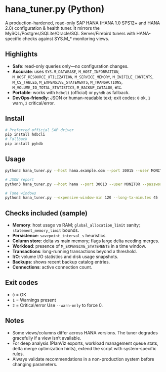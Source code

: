 
# hana_tuner.py (Python)

A production-hardened, read-only SAP HANA (HANA 1.0 SPS12+ and HANA 2.0) configuration & health tuner. It mirrors the MySQL/Postgres/SQLite/Oracle/SQL Server/Firebird tuners with HANA-specific checks against SYS.M_* monitoring views.

## Highlights
- **Safe**: read-only queries only—no configuration changes.
- **Accurate**: uses `SYS.M_DATABASE`, `M_HOST_INFORMATION`, `M_HOST_RESOURCE_UTILIZATION`, `M_SERVICE_MEMORY`, `M_INIFILE_CONTENTS`, `M_CS_TABLES`, `M_EXPENSIVE_STATEMENTS`, `M_TRANSACTIONS`, `M_VOLUME_IO_TOTAL_STATISTICS`, `M_BACKUP_CATALOG`, etc.
- **Portable**: works with `hdbcli` (official) or `pyhdb` as fallback.
- **DevOps-friendly**: JSON or human-readable text; exit codes: `0` ok, `1` warn, `2` critical/error.

## Install
```bash
# Preferred official SAP driver
pip install hdbcli
# Fallback
pip install pyhdb
```

## Usage
```bash
python3 hana_tuner.py --host hana.example.com --port 30015 --user MONITOR --password '...' --output text

# JSON report
python3 hana_tuner.py --host hana --port 30013 --user MONITOR --password '...' --output json > hana_report.json

# Tune windows
python3 hana_tuner.py --expensive-window-min 120 --long-tx-minutes 45
```

## Checks included (sample)
- **Memory**: host usage vs RAM; `global_allocation_limit` sanity; `statement_memory_limit` bounds.
- **Persistence**: `savepoint_interval_s` heuristics.
- **Column store**: delta vs main memory; flags large delta needing merges.
- **Workload**: presence of `M_EXPENSIVE_STATEMENTS` in a time window.
- **Transactions**: long-running transactions beyond a threshold.
- **I/O**: volume I/O statistics and disk usage snapshots.
- **Backups**: shows recent backup catalog entries.
- **Connections**: active connection count.

## Exit codes
- `0` = OK
- `1` = Warnings present
- `2` = Critical/error
Use `--warn-only` to force 0.

## Notes
- Some views/columns differ across HANA versions. The tuner degrades gracefully if a view isn’t available.
- For deep analysis (PlanViz exports, workload management queue stats, delta merge optimization hints), extend the script with system-specific rules.
- Always validate recommendations in a non-production system before changing parameters.
```


